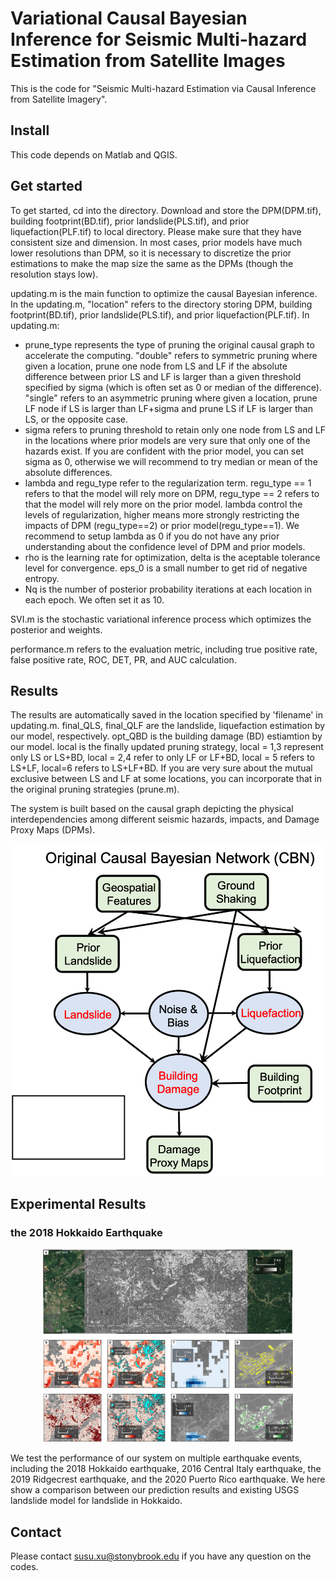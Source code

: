 # Variational Causal Bayesian Inference for Seismic Multi-hazard Estimation from Satellite Images
This is the code for "Seismic Multi-hazard Estimation via Causal Inference from Satellite Imagery".

## Install
This code depends on Matlab and QGIS.

## Get started
To get started, cd into the directory. Download and store the DPM(DPM.tif), building footprint(BD.tif), prior landslide(PLS.tif), and prior liquefaction(PLF.tif) to local directory. Please make sure that they have consistent size and dimension. In most cases, prior models have much lower resolutions than DPM, so it is necessary to discretize the prior estimations to make the map size the same as the DPMs (though the resolution stays low).

updating.m is the main function to optimize the causal Bayesian inference. In the updating.m, "location" refers to the directory storing DPM, building footprint(BD.tif), prior landslide(PLS.tif), and prior liquefaction(PLF.tif). In updating.m: 
* prune_type represents the type of pruning the original causal graph to accelerate the computing. "double" refers to symmetric pruning where given a location, prune one node from LS and LF if the absolute difference between prior LS and LF is larger than a given threshold specified by sigma (which is often set as 0 or median of the difference). "single" refers to an asymmetric pruning where given a location, prune LF node if LS is larger than LF+sigma and prune LS if LF is larger than LS, or the opposite case. 
* sigma refers to pruning threshold to retain only one node from LS and LF in the locations where prior models are very sure that only one of the hazards exist. If you are confident with the prior model, you can set sigma as 0, otherwise we will recommend to try median or mean of the absolute differences. 
* lambda and regu_type refer to the regularization term. regu_type == 1 refers to that the model will rely more on DPM, regu_type == 2 refers to that the model will rely more on the prior model. lambda control the levels of regularization, higher means more strongly restricting the impacts of DPM (regu_type==2) or prior model(regu_type==1). We recommend to setup lambda as 0 if you do not have any prior understanding about the confidence level of DPM and prior models.
* rho is the learning rate for optimization, delta is the aceptable tolerance level for convergence. eps_0 is a small number to get rid of negative entropy. 
* Nq is the number of posterior probability iterations at each location in each epoch. We often set it as 10.

SVI.m is the stochastic variational inference process which optimizes the posterior and weights. 

performance.m refers to the evaluation metric, including true positive rate, false positive rate, ROC, DET, PR, and AUC calculation. 

## Results
The results are automatically saved in the location specified by 'filename' in updating.m. final_QLS, final_QLF are the landslide, liquefaction estimation by our model, respectively. opt_QBD is the building damage (BD) estiamtion by our model. local is the finally updated pruning strategy, local = 1,3 represent only LS or LS+BD, local = 2,4 refer to only LF or LF+BD, local = 5 refers to LS+LF, local=6 refers to LS+LF+BD. If you are very sure about the mutual exclusive between LS and LF at some locations, you can incorporate that in the original pruning strategies (prune.m).

The system is built based on the causal graph depicting the physical interdependencies among different seismic hazards, impacts, and Damage Proxy Maps (DPMs).
<p align="center">
    <img src="images/causal_graph.png" width="500"\>
</p>



## Experimental Results

### the 2018 Hokkaido Earthquake

<p align="center">
    <img src="images/hokkaido_roc.jpg" width="400"\>
</p>

We test the performance of our system on multiple earthquake events, including the 2018 Hokkaido earthquake, 2016 Central Italy earthquake, the 2019 Ridgecrest earthquake, and the 2020 Puerto Rico earthquake. We here show a comparison between our prediction results and existing USGS landslide model for landslide in Hokkaido. 


## Contact
Please contact susu.xu@stonybrook.edu if you have any question on the codes.
